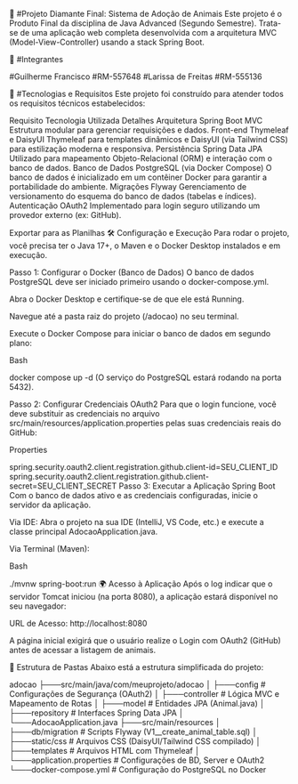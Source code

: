🐾 #Projeto Diamante Final: Sistema de Adoção de Animais
Este projeto é o Produto Final da disciplina de Java Advanced (Segundo Semestre). Trata-se de uma aplicação web completa desenvolvida com a arquitetura MVC (Model-View-Controller) usando a stack Spring Boot.

👥 #Integrantes

#Guilherme Francisco	#RM-557648
#Larissa de Freitas	#RM-555136


🚀 #Tecnologias e Requisitos
Este projeto foi construído para atender todos os requisitos técnicos estabelecidos:

Requisito	Tecnologia Utilizada	Detalhes
Arquitetura	Spring Boot MVC	Estrutura modular para gerenciar requisições e dados.
Front-end	Thymeleaf e DaisyUI	Thymeleaf para templates dinâmicos e DaisyUI (via Tailwind CSS) para estilização moderna e responsiva.
Persistência	Spring Data JPA	Utilizado para mapeamento Objeto-Relacional (ORM) e interação com o banco de dados.
Banco de Dados	PostgreSQL (via Docker Compose)	O banco de dados é inicializado em um contêiner Docker para garantir a portabilidade do ambiente.
Migrações	Flyway	Gerenciamento de versionamento do esquema do banco de dados (tabelas e índices).
Autenticação	OAuth2	Implementado para login seguro utilizando um provedor externo (ex: GitHub).

Exportar para as Planilhas
🛠️ Configuração e Execução
Para rodar o projeto, você precisa ter o Java 17+, o Maven e o Docker Desktop instalados e em execução.

Passo 1: Configurar o Docker (Banco de Dados)
O banco de dados PostgreSQL deve ser iniciado primeiro usando o docker-compose.yml.

Abra o Docker Desktop e certifique-se de que ele está Running.

Navegue até a pasta raiz do projeto (/adocao) no seu terminal.

Execute o Docker Compose para iniciar o banco de dados em segundo plano:

Bash

docker compose up -d
(O serviço do PostgreSQL estará rodando na porta 5432).

Passo 2: Configurar Credenciais OAuth2
Para que o login funcione, você deve substituir as credenciais no arquivo src/main/resources/application.properties pelas suas credenciais reais do GitHub:

Properties

spring.security.oauth2.client.registration.github.client-id=SEU_CLIENT_ID
spring.security.oauth2.client.registration.github.client-secret=SEU_CLIENT_SECRET
Passo 3: Executar a Aplicação Spring Boot
Com o banco de dados ativo e as credenciais configuradas, inicie o servidor da aplicação.

Via IDE: Abra o projeto na sua IDE (IntelliJ, VS Code, etc.) e execute a classe principal AdocaoApplication.java.

Via Terminal (Maven):

Bash

./mvnw spring-boot:run
🌍 Acesso à Aplicação
Após o log indicar que o servidor Tomcat iniciou (na porta 8080), a aplicação estará disponível no seu navegador:

URL de Acesso: http://localhost:8080

A página inicial exigirá que o usuário realize o Login com OAuth2 (GitHub) antes de acessar a listagem de animais.

📂 Estrutura de Pastas
Abaixo está a estrutura simplificada do projeto:

adocao
├───src/main/java/com/meuprojeto/adocao
│   ├───config        # Configurações de Segurança (OAuth2)
│   ├───controller    # Lógica MVC e Mapeamento de Rotas
│   ├───model         # Entidades JPA (Animal.java)
│   ├───repository    # Interfaces Spring Data JPA
│   └───AdocaoApplication.java
├───src/main/resources
│   ├───db/migration  # Scripts Flyway (V1__create_animal_table.sql)
│   ├───static/css    # Arquivos CSS (DaisyUI/Tailwind CSS compilado)
│   ├───templates     # Arquivos HTML com Thymeleaf
│   └───application.properties # Configurações de BD, Server e OAuth2
└───docker-compose.yml # Configuração do PostgreSQL no Docker
